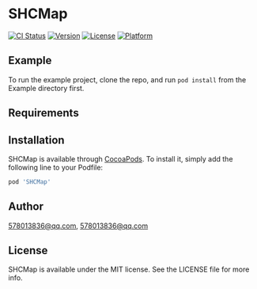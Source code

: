 # SHCMap

[![CI Status](http://img.shields.io/travis/578013836@qq.com/SHCMap.svg?style=flat)](https://travis-ci.org/578013836@qq.com/SHCMap)
[![Version](https://img.shields.io/cocoapods/v/SHCMap.svg?style=flat)](http://cocoapods.org/pods/SHCMap)
[![License](https://img.shields.io/cocoapods/l/SHCMap.svg?style=flat)](http://cocoapods.org/pods/SHCMap)
[![Platform](https://img.shields.io/cocoapods/p/SHCMap.svg?style=flat)](http://cocoapods.org/pods/SHCMap)

## Example

To run the example project, clone the repo, and run `pod install` from the Example directory first.

## Requirements

## Installation

SHCMap is available through [CocoaPods](http://cocoapods.org). To install
it, simply add the following line to your Podfile:

```ruby
pod 'SHCMap'
```

## Author

578013836@qq.com, 578013836@qq.com

## License

SHCMap is available under the MIT license. See the LICENSE file for more info.
